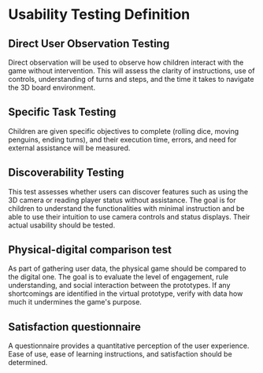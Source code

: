 # Usability Testing Definition
## Direct User Observation Testing
Direct observation will be used to observe how children interact with the game without intervention. This will assess the clarity of instructions, use of controls, understanding of turns and steps, and the time it takes to navigate the 3D board environment.

## Specific Task Testing
Children are given specific objectives to complete (rolling dice, moving penguins, ending turns), and their execution time, errors, and need for external assistance will be measured.

## Discoverability Testing
This test assesses whether users can discover features such as using the 3D camera or reading player status without assistance. The goal is for children to understand the functionalities with minimal instruction and be able to use their intuition to use camera controls and status displays. Their actual usability should be tested.

## Physical-digital comparison test
As part of gathering user data, the physical game should be compared to the digital one. The goal is to evaluate the level of engagement, rule understanding, and social interaction between the prototypes. If any shortcomings are identified in the virtual prototype, verify with data how much it undermines the game's purpose.

## Satisfaction questionnaire
A questionnaire provides a quantitative perception of the user experience. Ease of use, ease of learning instructions, and satisfaction should be determined.
